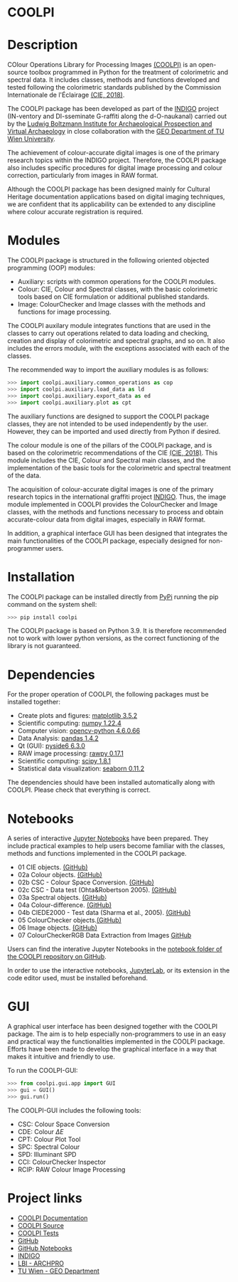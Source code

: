 # COOLPI

# Description

COlour Operations Library for Processing Images [(COOLPI)](https://github.com/GraffitiProjectINDIGO/coolpi) is an open-source toolbox programmed 
in Python for the treatment of colorimetric and spectral data. It includes classes, methods and functions developed and tested following the colorimetric standards 
published by the Commission Internationale de l'Éclairage [(CIE, 2018)](https://cie.co.at/publications/colorimetry-4th-edition/).

The COOLPI package has been developed as part of the [INDIGO](https://projectindigo.eu/) project (IN-ventory and DI-sseminate G-raffiti along the 
d-O-naukanal) carried out by the [Ludwig Boltzmann Institute for Archaeological Prospection and Virtual Archaeology](https://archpro.lbg.ac.at/) in close collaboration with the [GEO Department of TU Wien University](https://www.geo.tuwien.ac.at/).

The achievement of colour-accurate digital images is one of the primary research topics within the INDIGO project. Therefore, the COOLPI package also includes specific procedures for digital image processing and colour correction, particularly from images in RAW format. 

Although the COOLPI package has been designed mainly for Cultural Heritage documentation applications based on digital imaging techniques, we are confident that its applicability can be extended to any discipline where colour accurate registration is required.

# Modules

The COOLPI package is structured in the following oriented objected programming (OOP) modules:

- Auxiliary: scripts with common operations for the COOLPI modules.
- Colour: CIE, Colour and Spectral classes, with the basic colorimetric tools based on CIE formulation or additional published standards.
- Image: ColourChecker and Image classes with the methods and functions for image processing.

The COOLPI auxilary module integrates functions that are used in the classes to carry out operations related to data loading and checking,
creation and display of colorimetric and spectral graphs, and so on. It also includes the errors module, with the exceptions associated with each of the classes. 

The recommended way to import the auxiliary modules is as follows:

~~~~~~~~~~~~~~~~~~~~~~~~~~~~~~~~~~~~~~~~~~~~~~~~~~~~~~~~~~ Python 
>>> import coolpi.auxiliary.common_operations as cop
>>> import coolpi.auxiliary.load_data as ld
>>> import coolpi.auxiliary.export_data as ed
>>> import coolpi.auxiliary.plot as cpt
~~~~~~~~~~~~~~~~~~~~~~~~~~~~~~~~~~~~~~~~~~~~~~~~~~~~~~~~~~

The auxiliary functions are designed to support the COOLPI package classes, they are not intended to be used independently by the user. 
However, they can be imported and used directly from Python if desired.

The colour module is one of the pillars of the COOLPI package, and is based on the colorimetric recommendations 
of the CIE [(CIE, 2018)](https://cie.co.at/publications/colorimetry-4th-edition/). This module includes the CIE, Colour and Spectral main classes, and the implementation of the basic tools for the colorimetric and spectral treatment of the data.

The acquisition of colour-accurate digital images is one of the primary research topics in the international graffiti project [INDIGO](https://projectindigo.eu/). 
Thus, the image module implemented in COOLPI provides the ColourChecker and Image classes, with the methods and functions necessary 
to process and obtain accurate-colour data from digital images, especially in RAW format.

In addition, a graphical interface GUI has been designed that integrates the main functionalities of the COOLPI package, 
especially designed for non-programmer users. 

# Installation

The COOLPI package can be installed directly from [PyPi](https://pypi.org/) running the pip command 
on the system shell:

~~~~~~~~~~~~~~~~~~~~~~~~~~~~~~~~~~~~~~~~~~~~~~~~~~~~~~~~~~ Python 
>>> pip install coolpi
~~~~~~~~~~~~~~~~~~~~~~~~~~~~~~~~~~~~~~~~~~~~~~~~~~~~~~~~~~

The COOLPI package is based on Python 3.9. It is therefore recommended not to work  with lower python versions, 
as the correct functioning of the library is not guaranteed.</div>

# Dependencies

For the proper operation of COOLPI, the following packages must be installed together:

- Create plots and figures: [matplotlib 3.5.2](https://matplotlib.org/stable/index.html) 
- Scientific computing: [numpy 1.22.4](https://numpy.org/doc/1.22/reference/index.html)
- Computer vision: [opencv-python 4.6.0.66](https://pypi.org/project/opencv-python/)
- Data Analysis: [pandas 1.4.2](https://pandas.pydata.org/pandas-docs/version/1.4/index.html)
- Qt (GUI): [pyside6 6.3.0](https://pypi.org/project/PySide6/)
- RAW image processing: [rawpy 0.17.1](https://pypi.org/project/rawpy/)
- Scientific computing: [scipy 1.8.1](https://docs.scipy.org/doc/scipy/reference/index.html#scipy-api)
- Statistical data visualization: [seaborn 0.11.2](https://seaborn.pydata.org/tutorial.html)

The dependencies should have been installed automatically along with COOLPI. Please check that everything is correct.

# Notebooks

A series of interactive [Jupyter Notebooks](https://jupyter.org) have been prepared. They include practical examples 
to help users become familiar with the classes, methods and functions implemented in the COOLPI package. 

- 01 CIE objects. [(GitHub)](https://github.com/GraffitiProjectINDIGO/coolpi/blob/main/notebooks/01_CIE_objects.ipynb)
- 02a Colour objects. [(GitHub)](https://github.com/GraffitiProjectINDIGO/coolpi/blob/main/notebooks/02a_Colour_objects.ipynb)
- 02b CSC - Colour Space Conversion. [(GitHub)](https://github.com/GraffitiProjectINDIGO/coolpi/blob/main/notebooks/02b_CSC_Colour_Space_Conversion.ipynb)
- 02c CSC - Data test (Ohta&Robertson 2005). [(GitHub)](https://github.com/GraffitiProjectINDIGO/coolpi/blob/main/notebooks/02c_CSC_Test_data.ipynb)
- 03a Spectral objects. [(GitHub)](https://github.com/GraffitiProjectINDIGO/coolpi/blob/main/notebooks/03a_Spectral_objects.ipynb)
- 04a Colour-difference. [(GitHub)](https://github.com/GraffitiProjectINDIGO/coolpi/blob/main/notebooks/04a_Colour-difference.ipynb)
- 04b CIEDE2000 - Test data (Sharma et al., 2005). [(GitHub)](https://github.com/GraffitiProjectINDIGO/coolpi/blob/main/notebooks/04b_CIEDE2000_Test_data.ipynb)
- 05 ColourChecker objects.[(GitHub)](https://github.com/GraffitiProjectINDIGO/coolpi/blob/main/notebooks/05_ColourChecker_objects.ipynb)
- 06 Image objects. [(GitHub)](https://github.com/GraffitiProjectINDIGO/coolpi/blob/main/notebooks/06_Image_objects.ipynb)
- 07 ColourCheckerRGB Data Extraction from Images [GitHub](https://github.com/GraffitiProjectINDIGO/coolpi/blob/main/notebooks/07_ColourCheckerRGB_data_extraction_from_images.ipynb)

Users can find the interative Jupyter Notebooks in the [notebook folder of the COOLPI repository on GitHub](https://github.com/GraffitiProjectINDIGO/coolpi/notebooks).

In order to use the interactive notebooks, [JupyterLab](https://jupyter.org/install), or its extension in the code editor used, 
must be installed beforehand.

# GUI

A graphical user interface has been designed together with the COOLPI package. The aim is to help especially non-programmers to use in an easy and practical way the functionalities implemented in the COOLPI package. Efforts have been made to develop the graphical interface in a way that makes it intuitive and friendly to use. 

To run the COOLPI-GUI:

~~~~~~~~~~~~~~~~~~~~~~~~~~~~~~~~~~~~~~~~~~~~~~~~~~~~~~~~~~ Python 
>>> from coolpi.gui.app import GUI
>>> gui = GUI()
>>> gui.run()
~~~~~~~~~~~~~~~~~~~~~~~~~~~~~~~~~~~~~~~~~~~~~~~~~~~~~~~~~~

The COOLPI-GUI includes the following tools:

- CSC: Colour Space Conversion
- CDE: Colour $\Delta E$
- CPT: Colour Plot Tool
- SPC: Spectral Colour
- SPD: Illuminant SPD
- CCI: ColourChecker Inspector
- RCIP: RAW Colour Image Processing

# Project links

- [COOLPI Documentation](https://graffitiprojectindigo.github.io/coolpi/)
- [COOLPI Source](https://github.com/GraffitiProjectINDIGO/coolpi/tree/main/src/coolpi)
- [COOLPI Tests](https://github.com/GraffitiProjectINDIGO/coolpi/tree/main/tests)
- [GitHub](https://github.com/GraffitiProjectINDIGO/coolpi)
- [GitHub Notebooks](https://github.com/GraffitiProjectINDIGO/coolpi/tree/main/notebooks)
- [INDIGO](https://projectindigo.eu)
- [LBI - ARCHPRO](https://archpro.lbg.ac.at)
- [TU Wien - GEO Department](https://www.geo.tuwien.ac.at/)